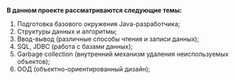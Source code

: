 **В данном проекте рассматриваются следующие темы:**

1. Подготовка базового окружения Java-разработчика;
2. Структуры данных и алгоритмы;
3. Ввод-вывод (различные способы чтения и записи данных);
4. SQL, JDBC (работа с базами данных);
5. Garbage collection (внутренний механизм удаления неиспользуемых объектов);
6. ООД (объектно-ориентированный дизайн);